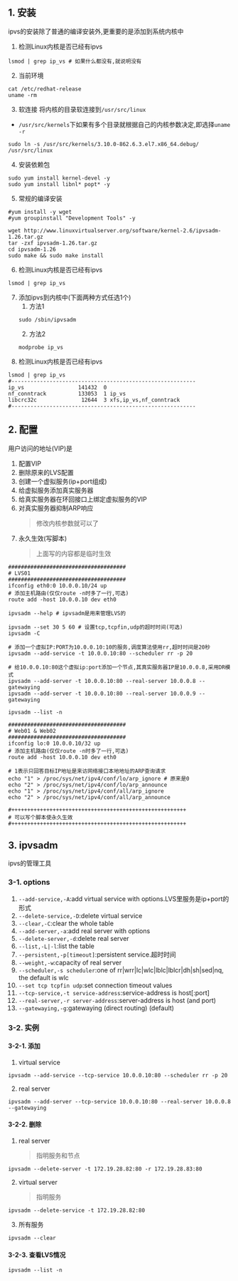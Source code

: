 ## 1. 安装
ipvs的安装除了普通的编译安装外,更重要的是添加到系统内核中
1. 检测Linux内核是否已经有ipvs
```
lsmod | grep ip_vs # 如果什么都没有,就说明没有
```
2. 当前环境
```
cat /etc/redhat-release
uname -rm
```
3. 软连接
将内核的目录软连接到`/usr/src/linux`
+ `/usr/src/kernels`下如果有多个目录就根据自己的内核参数决定,即选择`uname -r`
```
sudo ln -s /usr/src/kernels/3.10.0-862.6.3.el7.x86_64.debug/ /usr/src/linux
```
4. 安装依赖包
```
sudo yum install kernel-devel -y
sudo yum install libnl* popt* -y

```
5. 常规的编译安装
```
#yum install -y wget
#yum groupinstall "Development Tools" -y

wget http://www.linuxvirtualserver.org/software/kernel-2.6/ipvsadm-1.26.tar.gz
tar -zxf ipvsadm-1.26.tar.gz
cd ipvsadm-1.26
sudo make && sudo make install
```
6. 检测Linux内核是否已经有ipvs
```
lsmod | grep ip_vs
```
7. 添加ipvs到内核中(下面两种方式任选1个)
    1. 方法1
    ```
    sudo /sbin/ipvsadm
    ```
    2. 方法2
    ```
    modprobe ip_vs
    ```
8. 检测Linux内核是否已经有ipvs
```
lsmod | grep ip_vs
#----------------------------------------------------------
ip_vs                 141432  0 
nf_conntrack          133053  1 ip_vs
libcrc32c              12644  3 xfs,ip_vs,nf_conntrack
#----------------------------------------------------------
```
## 2. 配置
用户访问的地址(VIP)是
1. 配置VIP
2. 删除原来的LVS配置
3. 创建一个虚拟服务(ip+port组成)
4. 给虚拟服务添加真实服务器
5. 给真实服务器在环回接口上绑定虚拟服务的VIP
6. 对真实服务器抑制ARP响应
    > 修改内核参数就可以了
7. 永久生效(写脚本)
    > 上面写的内容都是临时生效

```
#####################################
# LVS01
#####################################
ifconfig eth0:0 10.0.0.10/24 up
# 添加主机路由(仅仅route -n时多了一行,可选)
route add -host 10.0.0.10 dev eth0

ipvsadm --help # ipvsadm是用来管理LVS的

ipvsadm --set 30 5 60 # 设置tcp,tcpfin,udp的超时时间(可选)
ipvsadm -C

# 添加一个虚拟IP:PORT为10.0.0.10:10的服务,调度算法使用rr,超时时间是20秒
ipvsadm --add-service -t 10.0.0.10:80 --scheduler rr -p 20 

# 给10.0.0.10:80这个虚拟ip:port添加一个节点,其真实服务器IP是10.0.0.8,采用DR模式
ipvsadm --add-server -t 10.0.0.10:80 --real-server 10.0.0.8 --gatewaying
ipvsadm --add-server -t 10.0.0.10:80 --real-server 10.0.0.9 --gatewaying

ipvsadm --list -n

#####################################
# Web01 & Web02
#####################################
ifconfig lo:0 10.0.0.10/32 up
# 添加主机路由(仅仅route -n时多了一行,可选)
route add -host 10.0.0.10 dev eth0

# 1表示只回答目标IP地址是来访网络接口本地地址的ARP查询请求
echo "1" > /proc/sys/net/ipv4/conf/lo/arp_ignore # 原来是0
echo "2" > /proc/sys/net/ipv4/conf/lo/arp_announce
echo "1" > /proc/sys/net/ipv4/conf/all/arp_ignore
echo "2" > /proc/sys/net/ipv4/conf/all/arp_announce

#+++++++++++++++++++++++++++++++++++++++++++++++++++++++
# 可以写个脚本使永久生效
#+++++++++++++++++++++++++++++++++++++++++++++++++++++++
```



## 3. ipvsadm
ipvs的管理工具
### 3-1. options
1. `--add-service,-A`:add virtual service with options.LVS里服务是ip+port的形式
2. `--delete-service,-D`:delete virtual service
3. `--clear,-C`:clear the whole table
4. `--add-server,-a`:add real server with options
5. `--delete-server,-d`:delete real server
6. `--list,-L|-l`:list the table
7. `--persistent,-p[timeout]`:persistent service.超时时间
8. `--weight,-w`:capacity of real server
9. `--scheduler,-s scheduler`:one of rr|wrr|lc|wlc|lblc|lblcr|dh|sh|sed|nq, the default is wlc
10. `--set tcp tcpfin udp`:set connection timeout values
11. `--tcp-service,-t service-address`:service-address is host[:port]
12. `--real-server,-r server-address`:server-address is host (and port)
13. `--gatewaying,-g`:gatewaying (direct routing) (default)

### 3-2. 实例
#### 3-2-1. 添加
1. virtual service
```
ipvsadm --add-service --tcp-service 10.0.0.10:80 --scheduler rr -p 20 
```
2. real server
```
ipvsadm --add-server --tcp-service 10.0.0.10:80 --real-server 10.0.0.8 --gatewaying
```
#### 3-2-2. 删除
1. real server
    > 指明服务和节点
```
ipvsadm --delete-server -t 172.19.28.82:80 -r 172.19.28.83:80
```
2. virtual server 
    > 指明服务
```
ipvsadm --delete-service -t 172.19.28.82:80
```
3. 所有服务
```
ipvsadm --clear
```
#### 3-2-3. 查看LVS情况
```
ipvsadm --list -n
```





